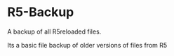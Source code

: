 # R5-Backup
A backup of all R5reloaded files.

Its a basic file backup of older versions of files from R5
